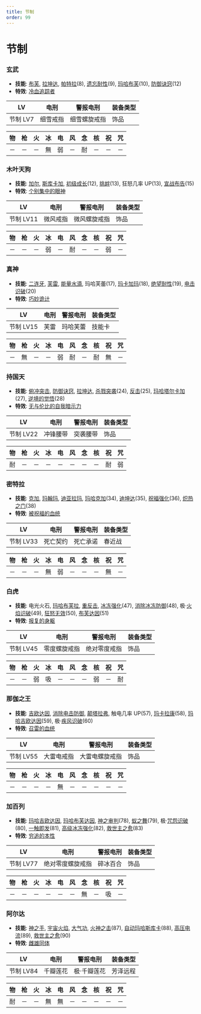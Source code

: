 ```yaml
---
title: 节制
order: 99
---
```


# 节制

### 玄武

- **技能**: [布芙](/skills/冰冻#布芙), [拉坤达](/skills/辅助#拉坤达), [帕特拉](/skills/恢复#帕特拉)(8), [遗忘耐性](/skills/被动#遗忘耐性)(9), [玛哈布芙](/skills/冰冻#玛哈布芙)(10), [防御诀窍](/skills/被动#防御诀窍)(12)
- **特效**: [冷血追踪者](/特性#冷血追踪者)

| LV       | 电刑     | 警报电刑     | 装备类型 |
| -------- | -------- | ------------ | -------- |
| 节制 LV7 | 细雪戒指 | 细雪螺旋戒指 | 饰品     |

| 物  | 枪  | 火  | 冰  | 电  | 风  | 念  | 核  | 祝  | 咒  |
| --- | --- | --- | --- | --- | --- | --- | --- | --- | --- |
| －  | －  | －  | 無  | 弱  | －  | 耐  | －  | －  | －  |

### 木叶天狗

- **技能**: [加尔](/skills/疾风#加尔), [斯库卡加](/skills/辅助#斯库卡加), [初级成长](/skills/被动#初级成长)(12), [挑衅](/skills/异常#挑衅)(13), 狂怒几率 UP(13), [宣战布告](/skills/异常#宣战布告)(15)
- **特效**: [个别集中的眼神](/特性#个别集中的眼神)

| LV        | 电刑     | 警报电刑     | 装备类型 |
| --------- | -------- | ------------ | -------- |
| 节制 LV11 | 微风戒指 | 微风螺旋戒指 | 饰品     |

| 物  | 枪  | 火  | 冰  | 电  | 风  | 念  | 核  | 祝  | 咒  |
| --- | --- | --- | --- | --- | --- | --- | --- | --- | --- |
| －  | －  | －  | 弱  | －  | 耐  | －  | －  | 弱  | －  |

### 真神

- **技能**: [二连牙](/skills/物理#二连牙), [芙雷](/skills/核热#芙雷), [能量水滴](/skills/恢复#能量水滴), 玛哈芙蕾(17), [玛卡加玛](/skills/异常#玛卡加玛)(18), [绝望耐性](/skills/被动#绝望耐性)(19), [电击识破](/skills/被动#电击识破)(20)
- **特效**: [巧妙诡计](/特性#巧妙诡计)

| LV        | 电刑 | 警报电刑 | 装备类型 |
| --------- | ---- | -------- | -------- |
| 节制 LV15 | 芙雷 | 玛哈芙蕾 | 技能卡   |

| 物  | 枪  | 火  | 冰  | 电  | 风  | 念  | 核  | 祝  | 咒  |
| --- | --- | --- | --- | --- | --- | --- | --- | --- | --- |
| －  | 無  | －  | －  | 弱  | 耐  | －  | 耐  | 無  | －  |

### 持国天

- **技能**: [俯冲突击](/skills/物理#俯冲突击), [防御诀窍](/skills/被动#防御诀窍), [拉坤达](/skills/辅助#拉坤达), [杀戮突袭](/skills/物理#杀戮突袭)(24), [反击](/skills/被动#反击)(25), [玛哈塔尔卡加](/skills/辅助#玛哈塔尔卡加)(27), [逆境的觉悟](/skills/被动#逆境的觉悟)(28)
- **特效**: [无与伦比的自我暗示力](/特性#无与伦比的自我暗示力)

| LV        | 电刑     | 警报电刑 | 装备类型 |
| --------- | -------- | -------- | -------- |
| 节制 LV22 | 冲锋腰带 | 突袭腰带 | 饰品     |

| 物  | 枪  | 火  | 冰  | 电  | 风  | 念  | 核  | 祝  | 咒  |
| --- | --- | --- | --- | --- | --- | --- | --- | --- | --- |
| 耐  | －  | －  | －  | －  | －  | －  | －  | 耐  | 弱  |

### 密特拉

- **技能**: [克加](/skills/祝福#克加), [玛翰玛](/skills/祝福#玛翰玛), [迪亚拉玛](/skills/恢复#迪亚拉玛), [玛哈克加](/skills/祝福#玛哈克加)(34), [迪坤达](/skills/辅助#迪坤达)(35), [祝福强化](/skills/被动#祝福强化)(36), [炽热之门](/skills/辅助#炽热之门)(38)
- **特效**: [被祝福的血统](/特性#被祝福的血统)

| LV        | 电刑     | 警报电刑 | 装备类型 |
| --------- | -------- | -------- | -------- |
| 节制 LV33 | 死亡契约 | 死亡承诺 | 春近战   |

| 物  | 枪  | 火  | 冰  | 电  | 风  | 念  | 核  | 祝  | 咒  |
| --- | --- | --- | --- | --- | --- | --- | --- | --- | --- |
| －  | －  | －  | 無  | 弱  | －  | －  | －  | 無  | －  |

### 白虎

- **技能**: 电光火石, [玛哈布芙拉](/skills/冰冻#玛哈布芙拉), [重反击](/skills/被动#重反击), [冰冻强化](/skills/被动#冰冻强化)(47), [消除冰冻防御](/skills/辅助#消除冰冻防御)(48), 极·[火焰识破](/skills/被动#火焰识破)(49), [狂怒无效](/skills/被动#狂怒无效)(50), [布芙达因](/skills/冰冻#布芙达因)(51)
- **特效**: [报复的身躯](/特性#报复的身躯)

| LV        | 电刑         | 警报电刑     | 装备类型 |
| --------- | ------------ | ------------ | -------- |
| 节制 LV45 | 零度螺旋戒指 | 绝对零度戒指 | 饰品     |

| 物  | 枪  | 火  | 冰  | 电  | 风  | 念  | 核  | 祝  | 咒  |
| --- | --- | --- | --- | --- | --- | --- | --- | --- | --- |
| －  | －  | 弱  | 吸  | －  | －  | －  | 弱  | －  | 耐  |

### 那伽之王

- **技能**: [吉欧达因](/skills/电击#吉欧达因), [消除电击防御](/skills/辅助#消除电击防御), [颠塔拉弗](/skills/异常#颠塔拉弗), 触电几率 UP(57), [玛卡拉康](/skills/辅助#玛卡拉康)(58), [玛哈吉欧达因](/skills/电击#玛哈吉欧达因)(59), 极·[疾风识破](/skills/被动#疾风识破)(60)
- **特效**: [召雷的血统](/特性#召雷的血统)

| LV        | 电刑       | 警报电刑       | 装备类型 |
| --------- | ---------- | -------------- | -------- |
| 节制 LV55 | 大雷电戒指 | 大雷电螺旋戒指 | 饰品     |

| 物  | 枪  | 火  | 冰  | 电  | 风  | 念  | 核  | 祝  | 咒  |
| --- | --- | --- | --- | --- | --- | --- | --- | --- | --- |
| －  | －  | －  | －  | 無  | －  | －  | －  | －  | －  |

### 加百列

- **技能**: [玛哈吉欧达因](/skills/电击#玛哈吉欧达因), [玛哈布芙达因](/skills/冰冻#玛哈布芙达因), [神之审判](/skills/祝福#神之审判)(78), [蚁之舞](/skills/被动#蚁之舞)(79), 极·[咒怨识破](/skills/被动#咒怨识破)(80), [一触即发](/skills/被动#一触即发)(81), [高级冰冻强化](/skills/被动#高级冰冻强化)(82), [救世主之愈](/skills/恢复#救世主之愈)(83)
- **特效**: [穷追的本性](/特性#穷追的本性)

| LV        | 电刑             | 警报电刑 | 装备类型 |
| --------- | ---------------- | -------- | -------- |
| 节制 LV77 | 绝对零度螺旋戒指 | 碎冰百合 | 饰品     |

| 物  | 枪  | 火  | 冰  | 电  | 风  | 念  | 核  | 祝  | 咒  |
| --- | --- | --- | --- | --- | --- | --- | --- | --- | --- |
| －  | －  | －  | －  | －  | －  | 無  | －  | 吸  | －  |

### 阿尔达

- **技能**: [神之手](/skills/物理#神之手), [宇宙火焰](/skills/核热#宇宙火焰), [大气功](/skills/被动#大气功), [火神之击](/skills/物理#火神之击)(87), [自动玛哈斯库卡](/skills/被动#自动玛哈斯库卡)(88), [高压电流](/skills/被动#高压电流)(89), [救世主之愈](/skills/恢复#救世主之愈)(90)
- **特效**: [雌雄同体](/特性#雌雄同体)

| LV        | 电刑     | 警报电刑    | 装备类型 |
| --------- | -------- | ----------- | -------- |
| 节制 LV84 | 千瓣莲花 | 极·千瓣莲花 | 芳泽远程 |

| 物  | 枪  | 火  | 冰  | 电  | 风  | 念  | 核  | 祝  | 咒  |
| --- | --- | --- | --- | --- | --- | --- | --- | --- | --- |
| 耐  | －  | －  | 無  | 無  | －  | －  | －  | －  | －  |
